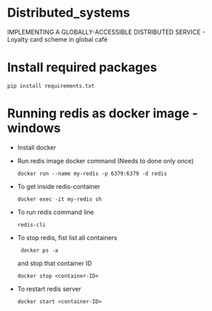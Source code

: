# Distributed_systems
IMPLEMENTING A GLOBALLY-ACCESSIBLE DISTRIBUTED SERVICE - Loyalty card scheme in global café

# Install required packages
```pip install requirements.txt```

# Running redis as docker image - windows
- Install docker
- Run redis image docker command (Needs to done only once)

    ```docker run --name my-redis -p 6379:6379 -d redis```
- To get inside redis-container
   
    ```docker exec -it my-redis sh```
- To run redis command line

    ```redis-cli```
- To stop redis, fist list all containers

    ``` docker ps -a```
    
    and stop that container ID

    ```docker stop <container-ID>```
- To restart redis server

    ```docker start <container-ID>```
    
